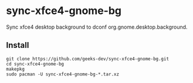 # sync-xfce4-gnome-bg
Sync xfce4 desktop background to dconf org.gnome.desktop.background.

## Install

```
git clone https://github.com/geeks-dev/sync-xfce4-gnome-bg.git
cd sync-xfce4-gnome-bg
makepkg 
sudo pacman -U sync-xfce4-gnome-bg-*.tar.xz
```